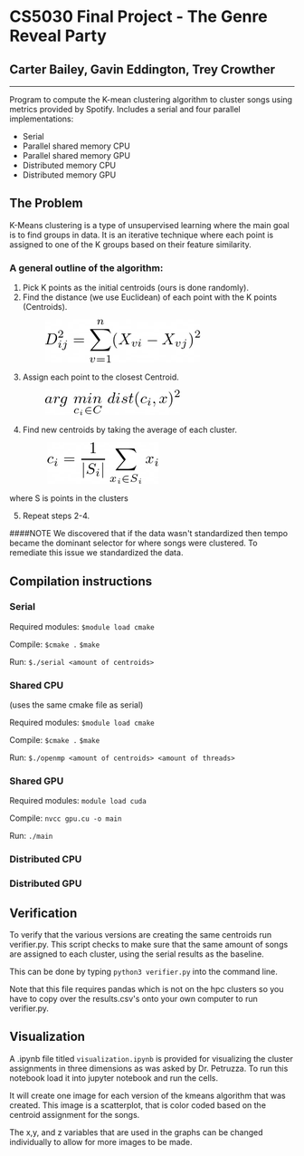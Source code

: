 # CS5030 Final Project - The Genre Reveal Party
## Carter Bailey, Gavin Eddington, Trey Crowther

***

Program to compute the K-mean clustering algorithm to cluster songs using metrics provided by Spotify. Includes a serial and four parallel implementations:

* Serial
* Parallel shared memory CPU
* Parallel shared memory GPU
* Distributed memory CPU
* Distributed memory GPU

## The Problem

K-Means clustering is a type of unsupervised learning where the main goal is to find groups in data. It is an iterative technique where each point is assigned to one of the K groups based on their feature similarity.

### A general outline of the algorithm:

1. Pick K points as the initial centroids (ours is done randomly).
2. Find the distance (we use Euclidean) of each point with the K points (Centroids).

&nbsp;&nbsp;&nbsp;&nbsp;&nbsp;&nbsp;&nbsp;&nbsp;&nbsp;&nbsp;&nbsp;&nbsp;&nbsp;&nbsp;&nbsp;&nbsp;![](readMeImages/latex1.png)

3. Assign each point to the closest Centroid.

&nbsp;&nbsp;&nbsp;&nbsp;&nbsp;&nbsp;&nbsp;&nbsp;&nbsp;&nbsp;&nbsp;&nbsp;&nbsp;&nbsp;&nbsp;&nbsp;![](readMeImages/latex2.png)

4. Find new centroids by taking the average of each cluster.

&nbsp;&nbsp;&nbsp;&nbsp;&nbsp;&nbsp;&nbsp;&nbsp;&nbsp;&nbsp;&nbsp;&nbsp;&nbsp;&nbsp;&nbsp;&nbsp;
![](readMeImages/latex3.png) 

where S is points in the clusters

5. Repeat steps 2-4.


####NOTE
  We discovered that if the data wasn't standardized then tempo became the dominant selector for where songs were clustered. To remediate this issue we standardized the data.

## Compilation instructions

### **Serial**

Required modules: `$module load cmake`

Compile: `$cmake .` `$make`


Run: `$./serial <amount of centroids>`

### **Shared CPU**
(uses the same cmake file as serial)

Required modules: `$module load cmake`

Compile: `$cmake .` `$make`


Run: `$./openmp <amount of centroids> <amount of threads>`

### **Shared GPU**

Required modules: `module load cuda`

Compile: `nvcc gpu.cu -o main`

Run: `./main`

### **Distributed CPU**

### **Distributed GPU**


## Verification

To verify that the various versions are creating the same centroids run verifier.py. This script checks to make sure that the same amount of songs are assigned to each cluster, using the serial results as the baseline.

This can be done by typing `python3 verifier.py` into the command line.

Note that this file requires pandas which is not on the hpc clusters so you have to copy over the results.csv's onto your own computer to run verifier.py. 

## Visualization

A .ipynb file titled `visualization.ipynb` is provided for visualizing the cluster assignments in three dimensions as was asked by Dr. Petruzza. To run this notebook load it into jupyter notebook and run the cells.

It will create one image for each version of the kmeans algorithm that was created. This image is a scatterplot, that is color coded based on the centroid assignment for the songs. 

The x,y, and z variables that are used in the graphs can be changed individually to allow for more images to be made. 
